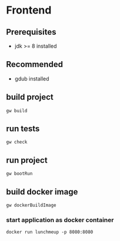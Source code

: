 Frontend
========

## Prerequisites

* jdk >= 8 installed

## Recommended

* gdub installed

## build project

    gw build
    
## run tests

    gw check
    
## run project

    gw bootRun
    
## build docker image

    gw dockerBuildImage
    
### start application as docker container

    docker run lunchmeup -p 8080:8080
